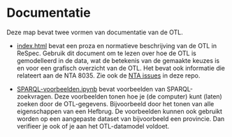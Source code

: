 # Documentatie

Deze map bevat twee vormen van documentatie van de OTL.

- [index.html](https://stichting-crow.github.io/otl-bim-pro/index.html) bevat een proza en normatieve beschrijving van de OTL in ReSpec. 
Gebruik dit document om te lezen over hoe de OTL is gemodelleerd in de data, wat de betekenis van de gemaakte keuzes is en voor een grafisch overzicht van de OTL. 
Het bevat ook informatie die relateert aan de NTA 8035. 
Zie ook de [NTA issues](https://github.com/Stichting-CROW/otl-bim-pro/issues?utf8=%E2%9C%93&q=is%3Aissue+label%3Anta-8035) in deze repo. 

- [SPARQL-voorbeelden.ipynb](SPARQL-voorbeelden.ipynb) bevat voorbeelden van SPARQL-zoekvragen.
Deze voorbeelden tonen hoe je (de computer) kunt (laten) zoeken door de OTL-gegevens.
Bijvoorbeeld door het tonen van alle eigenschappen van een Hefbrug. 
De voorbeelden kunnen ook gebruikt worden op een aangepaste dataset van bijvoorbeeld een provincie. 
Dan verifieer je ook of je aan het OTL-datamodel voldoet. 

